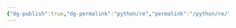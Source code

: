```yaml
---
{"dg-publish":true,"dg-permalink":"python/re","permalink":"/python/re/","dgHomeLink":true,"dgPassFrontmatter":false}
---
```


